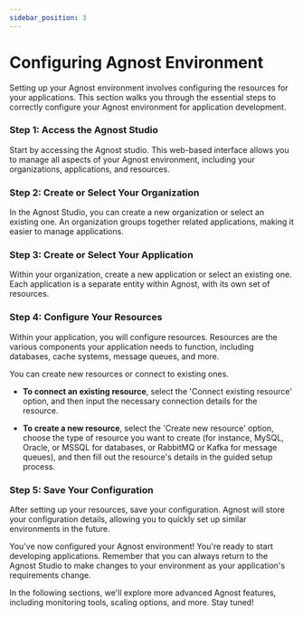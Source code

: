 ```yaml
---
sidebar_position: 3
---
```


# Configuring Agnost Environment

Setting up your Agnost environment involves configuring the resources for your
applications. This section walks you through the essential steps to correctly
configure your Agnost environment for application development.

### Step 1: Access the Agnost Studio

Start by accessing the Agnost studio. This web-based interface allows you to
manage all aspects of your Agnost environment, including your organizations,
applications, and resources.

### Step 2: Create or Select Your Organization

In the Agnost Studio, you can create a new organization or select an existing
one. An organization groups together related applications, making it easier to
manage applications.

### Step 3: Create or Select Your Application

Within your organization, create a new application or select an existing one.
Each application is a separate entity within Agnost, with its own set of
resources.

### Step 4: Configure Your Resources

Within your application, you will configure resources. Resources are the various
components your application needs to function, including databases, cache
systems, message queues, and more.

You can create new resources or connect to existing ones.

- **To connect an existing resource**, select the 'Connect existing resource'
  option, and then input the necessary connection details for the resource.

- **To create a new resource**, select the 'Create new resource' option, choose
  the type of resource you want to create (for instance, MySQL, Oracle, or MSSQL
  for databases, or RabbitMQ or Kafka for message queues), and then fill out the
  resource's details in the guided setup process.

### Step 5: Save Your Configuration

After setting up your resources, save your configuration. Agnost will store your
configuration details, allowing you to quickly set up similar environments in
the future.

You've now configured your Agnost environment! You're ready to start developing
applications. Remember that you can always return to the Agnost Studio to make
changes to your environment as your application's requirements change.

In the following sections, we'll explore more advanced Agnost features,
including monitoring tools, scaling options, and more. Stay tuned!
